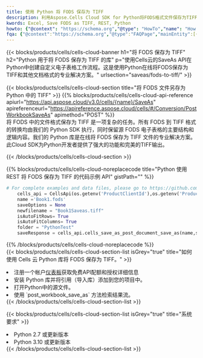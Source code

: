 ```yaml
---
title: 使用 Python 将 FODS 保存为 TIFF
description: 利用Aspose.Cells Cloud SDK for Python将FODS格式文件保存为TIFF格式文件。
kwords: Excel, Save FODS as TIFF, REST, Python
howto: {"@context": "https://schema.org","@type": "HowTo","name": "How to save FODS as TIFF using the Cells Cloud Python library.","description": "How to save FODS as TIFF using the Cells Cloud Python library.","image": {"@type": "ImageObject"},"url": "/python/saveas/fods-to-tiff/","step": [{ "@type": "HowToStep","name": "How to save FODS as TIFF using the Cells Cloud Python library. step 1", "image": {"@type": "ImageObject",},"url": "/python/saveas/fods-to-tiff/","text": "Register an account at <a href='https://dashboard.aspose.cloud/'>Dashboard</a> to get free API quota & authorization details",},{ "@type": "HowToStep","name": "How to save FODS as TIFF using the Cells Cloud Python library. step 1", "image": {"@type": "ImageObject",},"url": "/python/saveas/fods-to-tiff/","text": "Install Python library and add the reference (import the library) to your project.",},{ "@type": "HowToStep","name": "How to save FODS as TIFF using the Cells Cloud Python library. step 1", "image": {"@type": "ImageObject",},"url": "/python/saveas/fods-to-tiff/","text": "Open the source file in Python.",},{ "@type": "HowToStep","name": "How to save FODS as TIFF using the Cells Cloud Python library. step 1", "image": {"@type": "ImageObject",},"url": "/python/saveas/fods-to-tiff/","text": "Use the `post_workbook_save_as` method to retrieve the resulting stream.",}, ],"supply": {"@type": "HowToSupply","name": "document"},"tool": [{"@type": "HowToTool","name": "PyCharm, Visual Studio Code, Sublime, Eclipse"},{"@type": "HowToTool","name": "Aspose Cells"}],"totalTime": "PT6M"}
fqa: {"@context":"https://schema.org","@type":"FAQPage","mainEntity":[{"@type":"Question","name":"Why save file as other formats file in C# using REST API?","acceptedAnswer":{"@type":"Answer","text":"Documents are encoded in many ways, and some files may be incompatible with the software you use. To open and read such files, just save them as appropriate file formats.<br/><ol><li>Install .NET SDK and add the reference (import the library) to your project.</li><li>Open the source file in C# using REST API.</li><li>Call the PostWorkbookSaveAsRequest() method, passing an output filename with required extension.</li><li>Get the result of save as a separate file.</li></ol>"}},{"@type":"Question","name":"What file formats can I save as with your C# library?","acceptedAnswer":{"@type":"Answer","text":"We support a variety of file formats for conversion using .NET library, including XLSX, Excel, xls , PDF, CSV, HTML, Markdown, XML, PNG, JPG, TIFF, Json, TXT and many more."}},{"@type":"Question","name":"What is the maximum allowed file size for conversion using this .NET library?","acceptedAnswer":{"@type":"Answer","text":"There are no file size limits for format conversions using .NET library."}}]}
---
```

{{< blocks/products/cells/cells-cloud-banner h1="将 FODS 保存为 TIFF" h2="Python 用于将 FODS 保存为 TIFF 的库" p="使用Cells云的SaveAs API在Python中创建自定义电子表格工作流程。这是使用Python在线将FODS保存为TIFF和其他文档格式的专业解决方案。" urlsection="saveas/fods-to-tiff/" >}}

{{< blocks/products/cells/cells-cloud-section title="将 FODS 文件另存为 Python 中的 TIFF" >}}
{{% blocks/products/cells/cells-cloud-api-reference apiurl="https://api.aspose.cloud/v3.0/cells/{name}/SaveAs" apireferenceurl="https://apireference.aspose.cloud/cells/#/Conversion/PostWorkbookSaveAs" apimethod="POST" %}}
<br/>
将 FODS 中的文件格式保存为 TIFF 是一项复杂的任务。所有 FODS 到 TIFF 格式的转换均由我们的 Python SDK 执行，同时保留源 FODS 电子表格的主要结构和逻辑内容。我们的 Python 库是在线将 FODS 保存为 TIFF 文件的专业解决方案。此Cloud SDK为Python开发者提供了强大的功能和完美的TIFF输出。

{{< /blocks/products/cells/cells-cloud-section >}}

{{% blocks/products/cells/cells-cloud-noreplacecode title="Python 使用 REST 将 FODS 保存为 TIFF 的代码示例 API" gistPath="" %}}
  
```python
# For complete examples and data files, please go to https://github.com/aspose-cells-cloud/aspose-cells-cloud-python/
    cells_api = CellsApi(os.getenv('ProductClientId'),os.getenv('ProductClientSecret'))
    name ='Book1.fods'    
    saveOptions = None
    newfilename = "Book1Saveas.tiff"
    isAutoFitRows= True
    isAutoFitColumns= True
    folder = "PythonTest"
    saveResponse = cells_api.cells_save_as_post_document_save_as(name,save_options=saveOptions, newfilename=(folder +'/' + newfilename),folder=folder)
```
  
{{% /blocks/products/cells/cells-cloud-noreplacecode %}}
<br/>
{{< blocks/products/cells/cells-cloud-section-list isGrey="true" title="如何使用 Cells 云 Python 库将 FODS 保存为 TIFF。" >}}
<li>注册一个帐户<a href="https://dashboard.aspose.cloud/">仪表板</a>获取免费API配额和授权详细信息</li>
<li>安装 Python 库并将引用（导入库）添加到您的项目中。</li>
<li>打开Python中的源文件。</li>
<li>使用 `post_workbook_save_as` 方法检索结果流。</li>
{{< /blocks/products/cells/cells-cloud-section-list >}}

{{< blocks/products/cells/cells-cloud-section-list isGrey="true" title="系统要求" >}}
<li>Python 2.7 或更新版本</li>
<li>Python 3.10 或更新版本</li>
{{< /blocks/products/cells/cells-cloud-section-list >}}
